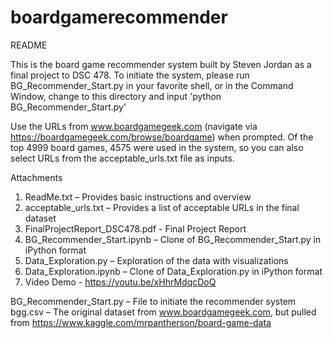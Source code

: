 # boardgamerecommender
README

This is the board game recommender system built by Steven Jordan as a final project to DSC 478.
To initiate the system, please run BG_Recommender_Start.py in your favorite shell, or in the
Command Window, change to this directory and input 'python BG_Recommender_Start.py'

Use the URLs from www.boardgamegeek.com (navigate via https://boardgamegeek.com/browse/boardgame) when prompted. 
Of the top 4999 board games, 4575 were used in the system, so you can also select URLs from the acceptable_urls.txt file
as inputs.


Attachments
1.	ReadMe.txt – 			Provides basic instructions and overview
2.	acceptable_urls.txt – 		Provides a list of acceptable URLs in the final dataset
3.	FinalProjectReport_DSC478.pdf -	Final Project Report		
4.	BG_Recommender_Start.ipynb – 	Clone of BG_Recommender_Start.py in iPython format
5.	Data_Exploration.py – 		Exploration of the data with visualizations
6.	Data_Exploration.ipynb – 	Clone of Data_Exploration.py in iPython format
7.	Video Demo -			https://youtu.be/xHhrMdqcDoQ
	
BG_Recommender_Start.py – 	File to initiate the recommender system
bgg.csv – The original dataset from www.boardgamegeek.com, but pulled from https://www.kaggle.com/mrpantherson/board-game-data
